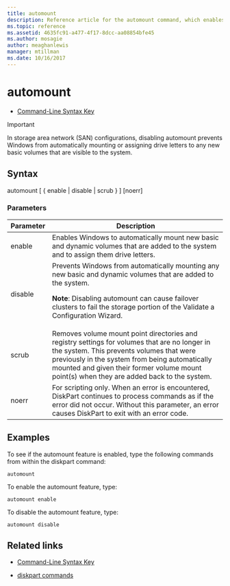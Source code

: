 ```yaml
---
title: automount
description: Reference article for the automount command, which enables or disables the automount feature.
ms.topic: reference
ms.assetid: 4635fc91-a477-4f17-8dcc-aa08854bfe45
ms.author: mosagie
author: meaghanlewis
manager: mtillman
ms.date: 10/16/2017
---
```


# automount



- [Command-Line Syntax Key](command-line-syntax-key.md)

> [!IMPORTANT]
> In storage area network (SAN) configurations, disabling automount prevents Windows from automatically mounting or assigning drive letters to any new basic volumes that are visible to the system.

## Syntax

automount [ { enable | disable | scrub } ] [noerr]

### Parameters

| Parameter | Description |
| --------- | ----------- |
| enable | Enables Windows to automatically mount new basic and dynamic volumes that are added to the system and to assign them drive letters. |
| disable | Prevents Windows from automatically mounting any new basic and dynamic volumes that are added to the system.<p>**Note**: Disabling automount can cause failover clusters to fail the storage portion of the Validate a Configuration Wizard. |
| scrub | Removes volume mount point directories and registry settings for volumes that are no longer in the system. This prevents volumes that were previously in the system from being automatically mounted and given their former volume mount point(s) when they are added back to the system. |
| noerr | For scripting only. When an error is encountered, DiskPart continues to process commands as if the error did not occur. Without this parameter, an error causes DiskPart to exit with an error code. |

## Examples

To see if the automount feature is enabled, type the following commands from within the diskpart command:

```
automount
```

To enable the automount feature, type:

```
automount enable
```

To disable the automount feature, type:

```
automount disable
```

## Related links

- [Command-Line Syntax Key](command-line-syntax-key.md)

- [diskpart commands](/previous-versions/windows/it-pro/windows-server-2012-r2-and-2012/cc770877(v%3dws.11))
